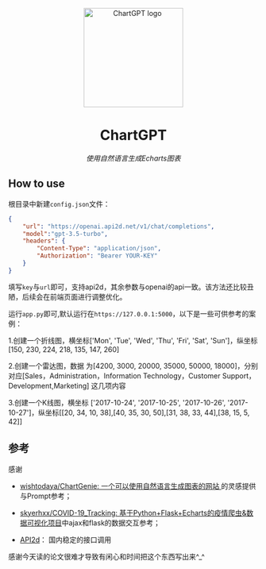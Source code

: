 

<p align="center">
    <img src="https://s2.loli.net/2023/05/10/LDUpFzo7VJiOshd.png" alt="ChartGPT logo" width=200 height=200 />
</p>
<h1 align="center">ChartGPT</h1>
<p align="center">
    <em>使用自然语言生成Echarts图表</em>
</p>

## How to use

根目录中新建`config.json`文件：

```json
{
    "url": "https://openai.api2d.net/v1/chat/completions",
    "model":"gpt-3.5-turbo",
    "headers": {
        "Content-Type": "application/json",
        "Authorization": "Bearer YOUR-KEY"
    }
}
```

填写`key`与`url`即可，支持api2d，其余参数与openai的api一致。该方法还比较丑陋，后续会在前端页面进行调整优化。

运行`app.py`即可,默认运行在`https://127.0.0.1:5000`，以下是一些可供参考的案例：


1.创建一个折线图，横坐标['Mon', 'Tue', 'Wed', 'Thu', 'Fri', 'Sat', 'Sun']，纵坐标 [150, 230, 224, 218, 135, 147, 260] 

2.创建一个雷达图，数据 为[4200, 3000, 20000, 35000, 50000, 18000]，分别对应[Sales，Administration，Information Technology，Customer Support，Development,Marketing] 这几项内容

3.创建一个K线图，横坐标 ['2017-10-24', '2017-10-25', '2017-10-26', '2017-10-27']，纵坐标[[20, 34, 10, 38],[40, 35, 30, 50],[31, 38, 33, 44],[38, 15, 5, 42]]


## 参考

感谢

* [wishtodaya/ChartGenie: 一个可以使用自然语言生成图表的网站 ](https://github.com/wishtodaya/ChartGenie)的灵感提供与Prompt参考；

* [skyerhxx/COVID-19_Tracking: 基于Python+Flask+Echarts的疫情爬虫&数据可视化项目](https://github.com/skyerhxx/COVID-19_Tracking)中ajax和flask的数据交互参考；

* [API2d](https://api2d.com/r/186769)： 国内稳定的接口调用

感谢今天读的论文很难才导致有闲心和时间把这个东西写出来^_^

## 
